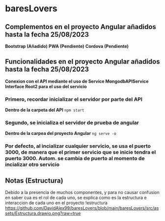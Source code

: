# baresLovers
## Complementos en el proyecto Angular añadidos hasta la fecha 25/08/2023
**Bootstrap (Añadido)**
**PWA (Pendiente)**
**Cordova (Pendiente)**

## Funcionalidades en el proyecto Angular añadidos hasta la fecha 25/08/2023
**Conexion con el API mediante el uso de Service MongodbAPIService**
**Interface Root2 para el uso del servicio**

### Primero, recordar inicializar el servidor por parte del API
**Dentro de la carpeta del API**
`npm start`

### Segundo, se inicializa el servidor de prueba de angular
**Dentro de la carpea del proyecto Angular**
`ng serve -o`

### Por defecto, al incializar cualquier servicio, se usa el puerto 3000, de manera que el primer servicio que se inicie tendra el puerto 3000. Autom. se cambia de puerto al momento de incializar otro servicio

## Notas (Estructura)
Debido a la presencia de muchos componentes, y para no causar confusion en saber cua es el rol de cada uno, se explica como es la estructura e interaccion de cada uno en el proyecto
!estructura https://github.com/DavidAlex99/baresLovers/blob/main/baresLovers/src/assets/Estructura.drawio.png?raw=true
